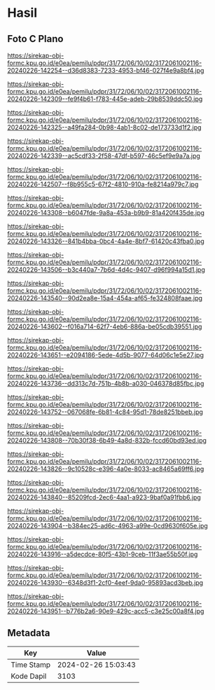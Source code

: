 # Hasil

## Foto C Plano

https://sirekap-obj-formc.kpu.go.id/e0ea/pemilu/pdpr/31/72/06/10/02/3172061002116-20240226-142254--d36d8383-7233-4953-bf46-027f4e9a8bf4.jpg

https://sirekap-obj-formc.kpu.go.id/e0ea/pemilu/pdpr/31/72/06/10/02/3172061002116-20240226-142309--fe9f4b61-f783-445e-adeb-29b8539ddc50.jpg

https://sirekap-obj-formc.kpu.go.id/e0ea/pemilu/pdpr/31/72/06/10/02/3172061002116-20240226-142325--a49fa284-0b98-4ab1-8c02-de173733d1f2.jpg

https://sirekap-obj-formc.kpu.go.id/e0ea/pemilu/pdpr/31/72/06/10/02/3172061002116-20240226-142339--ac5cdf33-2f58-47df-b597-46c5ef9e9a7a.jpg

https://sirekap-obj-formc.kpu.go.id/e0ea/pemilu/pdpr/31/72/06/10/02/3172061002116-20240226-142507--f8b955c5-67f2-4810-910a-fe8214a979c7.jpg

https://sirekap-obj-formc.kpu.go.id/e0ea/pemilu/pdpr/31/72/06/10/02/3172061002116-20240226-143308--b6047fde-9a8a-453a-b9b9-81a420f435de.jpg

https://sirekap-obj-formc.kpu.go.id/e0ea/pemilu/pdpr/31/72/06/10/02/3172061002116-20240226-143326--841b4bba-0bc4-4a4e-8bf7-61420c43fba0.jpg

https://sirekap-obj-formc.kpu.go.id/e0ea/pemilu/pdpr/31/72/06/10/02/3172061002116-20240226-143506--b3c440a7-7b6d-4d4c-9407-d96f994a15d1.jpg

https://sirekap-obj-formc.kpu.go.id/e0ea/pemilu/pdpr/31/72/06/10/02/3172061002116-20240226-143540--90d2ea8e-15a4-454a-af65-fe324808faae.jpg

https://sirekap-obj-formc.kpu.go.id/e0ea/pemilu/pdpr/31/72/06/10/02/3172061002116-20240226-143602--f016a714-62f7-4eb6-886a-be05cdb39551.jpg

https://sirekap-obj-formc.kpu.go.id/e0ea/pemilu/pdpr/31/72/06/10/02/3172061002116-20240226-143651--e2094186-5ede-4d5b-9077-64d06c1e5e27.jpg

https://sirekap-obj-formc.kpu.go.id/e0ea/pemilu/pdpr/31/72/06/10/02/3172061002116-20240226-143736--dd313c7d-751b-4b8b-a030-046378d85fbc.jpg

https://sirekap-obj-formc.kpu.go.id/e0ea/pemilu/pdpr/31/72/06/10/02/3172061002116-20240226-143752--067068fe-6b81-4c84-95d1-78de8251bbeb.jpg

https://sirekap-obj-formc.kpu.go.id/e0ea/pemilu/pdpr/31/72/06/10/02/3172061002116-20240226-143808--70b30f38-6b49-4a8d-832b-fccd60bd93ed.jpg

https://sirekap-obj-formc.kpu.go.id/e0ea/pemilu/pdpr/31/72/06/10/02/3172061002116-20240226-143826--9c10528c-e396-4a0e-8033-ac8465a69ff6.jpg

https://sirekap-obj-formc.kpu.go.id/e0ea/pemilu/pdpr/31/72/06/10/02/3172061002116-20240226-143840--85209fcd-2ec6-4aa1-a923-9baf0a91fbb6.jpg

https://sirekap-obj-formc.kpu.go.id/e0ea/pemilu/pdpr/31/72/06/10/02/3172061002116-20240226-143904--b384ec25-ad6c-4963-a99e-0cd9630f605e.jpg

https://sirekap-obj-formc.kpu.go.id/e0ea/pemilu/pdpr/31/72/06/10/02/3172061002116-20240226-143916--a5decdce-80f5-43b1-9ceb-11f3ae55b50f.jpg

https://sirekap-obj-formc.kpu.go.id/e0ea/pemilu/pdpr/31/72/06/10/02/3172061002116-20240226-143930--6348d3f1-2cf0-4eef-9da0-95893acd3beb.jpg

https://sirekap-obj-formc.kpu.go.id/e0ea/pemilu/pdpr/31/72/06/10/02/3172061002116-20240226-143951--b776b2a6-90e9-429c-acc5-c3e25c00a8f4.jpg


## Metadata

| Key        | Value               |
| ---------- | ------------------- |
| Time Stamp | 2024-02-26 15:03:43 |
| Kode Dapil | 3103                |



